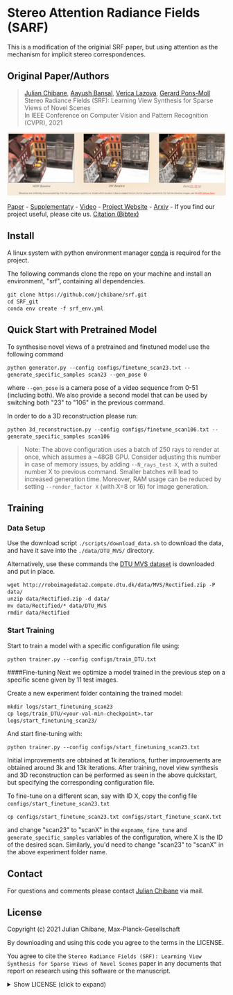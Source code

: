 
# Stereo Attention Radiance Fields (SARF)

This is a modification of the originial SRF paper, but using attention as the mechanism for implicit stereo correspondences.

## Original Paper/Authors

> [Julian Chibane](http://virtualhumans.mpi-inf.mpg.de/people/Chibane.html), 
> [Aayush Bansal](http://www.cs.cmu.edu/~aayushb/),
> [Verica Lazova](http://virtualhumans.mpi-inf.mpg.de/people/Lazova.html),
> [Gerard Pons-Moll](http://virtualhumans.mpi-inf.mpg.de/people/pons-moll.html) <br />
> Stereo Radiance Fields (SRF): Learning View Synthesis for Sparse Views of Novel Scenes <br />
> In IEEE Conference on Computer Vision and Pattern Recognition (CVPR), 2021

![Teaser](teaser.png)

[Paper](https://virtualhumans.mpi-inf.mpg.de/papers/chibane21SRF/chibane21srf.pdf) - 
[Supplementaty](https://virtualhumans.mpi-inf.mpg.de/papers/chibane21SRF/chibane21srf_supp.pdf) -
[Video](https://virtualhumans.mpi-inf.mpg.de/srf/#video) -
[Project Website](https://virtualhumans.mpi-inf.mpg.de/srf/) -
[Arxiv](https://arxiv.org/abs/2104.06935) -
If you find our project useful, please cite us. [Citation (Bibtex)](https://virtualhumans.mpi-inf.mpg.de/srf/#citation)

## Install
A linux system with python environment manager [conda](https://www.anaconda.com/) is required for the project.

The following commands clone the repo on your machine and install an environment, "srf", containing all dependencies. 
```
git clone https://github.com/jchibane/srf.git
cd SRF_git
conda env create -f srf_env.yml
```
## Quick Start with Pretrained Model

To synthesise novel views of a pretrained and finetuned model use the following command
```
python generator.py --config configs/finetune_scan23.txt --generate_specific_samples scan23 --gen_pose 0
```

where `--gen_pose` is a camera pose of a video sequence from 0-51 (including both). 
We also provide a second model that can be used by switching both "23" to "106" in the previous command.

In order to do a 3D reconstruction please run:
```
python 3d_reconstruction.py --config configs/finetune_scan106.txt --generate_specific_samples scan106
```

> Note: The above configuration uses a batch of 250 rays to render at once, which assumes a ~48GB GPU.
> Consider adjusting this number in case of memory issues, by adding `--N_rays_test X`, with a suited number X to 
> previous command. Smaller batches will lead to increased generation time. Moreover, RAM usage can be reduced by
> setting `--render_factor X` (with X=8 or 16) for image generation.


## Training

### Data Setup

Use the download script `./scripts/download_data.sh` to download the data, and have it save into the `./data/DTU_MVS/` directory.

Alternatively, use these commands the [DTU MVS dataset](https://roboimagedata.compute.dtu.dk/?page_id=36) is downloaded and put in 
place. 
```
wget http://roboimagedata2.compute.dtu.dk/data/MVS/Rectified.zip -P data/
unzip data/Rectified.zip -d data/
mv data/Rectified/* data/DTU_MVS
rmdir data/Rectified
```

### Start Training
Start to train a model with a specific configuration file using:
```
python trainer.py --config configs/train_DTU.txt
```

####Fine-tuning
Next we optimize a model trained in the previous step on a specific scene given by 11 test images.

Create a new experiment folder containing the trained model:
```
mkdir logs/start_finetuning_scan23
cp logs/train_DTU/<your-val-min-checkpoint>.tar logs/start_finetuning_scan23/
```
And start fine-tuning with:
```
python trainer.py --config configs/start_finetuning_scan23.txt
```

Initial improvements are obtained at 1k iterations, further improvements are obtained around 3k and 13k iterations.
After training, novel view synthesis and 3D reconstruction can be performed as seen in the above quickstart, but
specifying the corresponding configuration file.


To fine-tune on a different scan, say with ID X, copy the config file `configs/start_finetune_scan23.txt` 
```
cp configs/start_finetune_scan23.txt configs/start_finetune_scanX.txt
```
and change "scan23" to "scanX" in the `expname`, `fine_tune` and `generate_specific_samples` variables of the
configuration, where X is the ID of the desired scan. Similarly, you'd need to change "scan23" to "scanX" in the above
experiment folder name.


## Contact

For questions and comments please contact [Julian Chibane](http://virtualhumans.mpi-inf.mpg.de/people/Chibane.html) via mail.

## License
Copyright (c) 2021 Julian Chibane, Max-Planck-Gesellschaft

By downloading and using this code you agree to the terms in the LICENSE.

You agree to cite the `Stereo Radiance Fields (SRF): Learning View Synthesis for Sparse Views of Novel Scenes` paper in 
any documents that report on research using this software or the manuscript.


<details>
  <summary> Show LICENSE (click to expand) </summary>
Please read carefully the following terms and conditions and any accompanying documentation before you download and/or use this software and associated documentation files (the "Software").

The authors hereby grant you a non-exclusive, non-transferable, free of charge right to copy, modify, merge, publish, distribute, and sublicense the Software for the sole purpose of performing non-commercial scientific research, non-commercial education, or non-commercial artistic projects.

Any other use, in particular any use for commercial purposes, is prohibited. This includes, without limitation, incorporation in a commercial product, use in a commercial service, or production of other artefacts for commercial purposes.
For commercial inquiries, please see above contact information.

THE SOFTWARE IS PROVIDED "AS IS", WITHOUT WARRANTY OF ANY KIND, EXPRESS OR IMPLIED, INCLUDING BUT NOT LIMITED TO THE WARRANTIES OF MERCHANTABILITY, FITNESS FOR A PARTICULAR PURPOSE AND NONINFRINGEMENT. IN NO EVENT SHALL THE AUTHORS OR COPYRIGHT HOLDERS BE LIABLE FOR ANY CLAIM, DAMAGES OR OTHER LIABILITY, WHETHER IN AN ACTION OF CONTRACT, TORT OR OTHERWISE, ARISING FROM, OUT OF OR IN CONNECTION WITH THE SOFTWARE OR THE USE OR OTHER DEALINGS IN THE SOFTWARE.

You understand and agree that the authors are under no obligation to provide either maintenance services, update services, notices of latent defects, or corrections of defects with regard to the Software. The authors nevertheless reserve the right to update, modify, or discontinue the Software at any time.

The above copyright notice and this permission notice shall be included in all copies or substantial portions of the Software.

</details>

